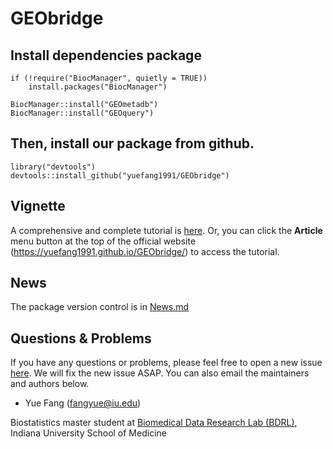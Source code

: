 # GEObridge

## Install dependencies package

```
if (!require("BiocManager", quietly = TRUE))
    install.packages("BiocManager")

BiocManager::install("GEOmetadb")
BiocManager::install("GEOquery")
```

## Then, install our package from github. 

```
library("devtools")
devtools::install_github("yuefang1991/GEObridge")
```

## Vignette

A comprehensive and complete tutorial is [here](https://yuefang1991.github.io/GEObridge/articles/vignettes.html). Or, you can click the **Article** menu button at the top of the official website (https://yuefang1991.github.io/GEObridge/) to access the tutorial.


## News

The package version control is in [News.md](https://yuefang1991.github.io/GEObridge/news/index.html)


## Questions & Problems

If you have any questions or problems, please feel free to open a new issue [here](https://github.com/yuefang1991/GEObridge/issues). We will fix the new issue ASAP.  You can also email the maintainers and authors below.

- Yue Fang
(fangyue@iu.edu)

Biostatistics master student  at [Biomedical Data Research Lab (BDRL)](https://zcslab.github.io/), Indiana University School of Medicine
